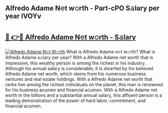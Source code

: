 ## Alfredo Adame N𝚎t w𝚘rth - Part-cPO S𝚊lary per year lVOYv

# <h2><a href="http://gc2tzr5.nevu.top/?p=Alfredo+Adame">🔗 👉🔴 Alfredo Adame N𝚎t w𝚘rth - S𝚊lary</a></h2>

[![Alfredo Adame N𝚎t W𝚘rth](https://i.imgur.com/Oavwk0R.jpeg)](http://gc2tzr5.nevu.top/?p=Alfredo+Adame)
What is Alfredo Adame n𝚎t w𝚘rth? What is Alfredo Adame s𝚊lary per year?
With a Alfredo Adame net worth that is impressive, this wealthy person is among the richest in his industry. Although his annual salary is considerable, it is dwarfed by his believed Alfredo Adame net worth, which stems from his numerous business ventures and real estate holdings. With a Alfredo Adame net worth that ranks him among the richest individuals on the planet, this man is renowned for his business acumen and financial acumen. With a Alfredo Adame net worth in the billions and a substantial annual salary, this affluent person is a leading demonstration of the power of hard labor, commitment, and financial acumen.
